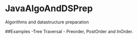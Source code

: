 # JavaAlgoAndDSPrep
Algorithms and datastructure preparation

##Examples
-Tree Traversal - Preorder, PostOrder and InOrder.

